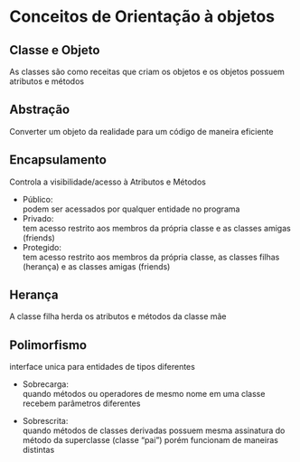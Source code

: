 # Conceitos de Orientação à objetos  
  
## Classe e Objeto  
As classes são como receitas que criam os objetos e os objetos possuem atributos e métodos

## Abstração  
Converter um objeto da realidade para um código de maneira eficiente

## Encapsulamento  
Controla a visibilidade/acesso à Atributos e Métodos

- Público:  
podem ser acessados por qualquer entidade no programa
- Privado:  
tem acesso restrito aos membros da própria classe e as classes amigas (friends)
- Protegido:  
tem acesso restrito aos membros da própria classe, as classes filhas (herança) e as classes amigas (friends)

## Herança  
A classe filha herda os atributos e métodos da classe mãe

## Polimorfismo  
interface unica para entidades de tipos diferentes

- Sobrecarga:  
quando métodos ou operadores de mesmo nome em uma classe recebem parâmetros diferentes

- Sobrescrita:  
quando métodos de classes derivadas possuem mesma assinatura do método da superclasse (classe “pai”) porém funcionam de maneiras distintas